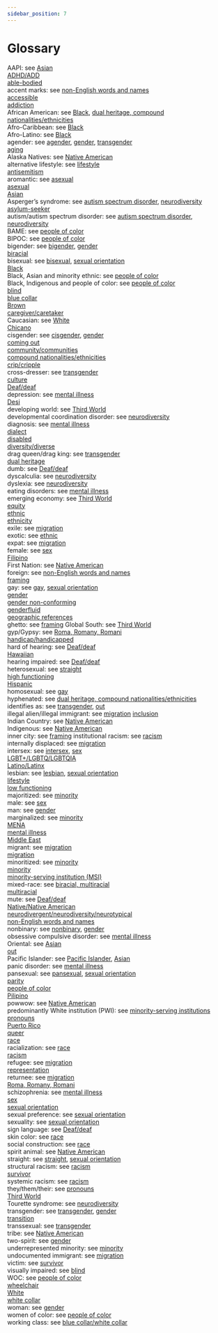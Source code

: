 ```yaml
---
sidebar_position: 7
---
```



# Glossary

AAPI: see [Asian](https://symmetry-mag.github.io/style-guide/writing-about-culture-ethnicity-and-race#asian)  
[ADHD/ADD](https://symmetry-mag.github.io/style-guide/writing-about-aging-and-disability#adhd)  
[able-bodied](https://symmetry-mag.github.io/style-guide/writing-about-aging-and-disability#able-bodied)  
accent marks: see [non-English words and names](https://symmetry-mag.github.io/style-guide/writing-about-culture-ethnicity-and-race/#non-english-words-and-names)  
[accessible](https://symmetry-mag.github.io/style-guide/writing-about-aging-and-disability#accessible)  
[addiction](https://symmetry-mag.github.io/style-guide/writing-about-aging-and-disability#addiction)  
African American: see [Black](https://symmetry-mag.github.io/style-guide/writing-about-culture-ethnicity-and-race/#black), [dual heritage, compound nationalities/ethnicities](https://symmetry-mag.github.io/style-guide/writing-about-culture-ethnicity-and-race/#dual-heritage-compound-nationalitiesethnicities)  
Afro-Caribbean: see [Black](https://symmetry-mag.github.io/style-guide/writing-about-culture-ethnicity-and-race/#black)  
Afro-Latino: see [Black](https://symmetry-mag.github.io/style-guide/writing-about-culture-ethnicity-and-race/#black)  
agender: see [agender](https://symmetry-mag.github.io/style-guide/writing-about-gender-sex-and-sexual-orientation/#agender), [gender](https://symmetry-mag.github.io/style-guide/writing-about-gender-sex-and-sexual-orientation/#gender), [transgender](https://symmetry-mag.github.io/style-guide/writing-about-gender-sex-and-sexual-orientation/#transgender)  
[aging](https://symmetry-mag.github.io/style-guide/writing-about-aging-and-disability/#aging)  
Alaska Natives: see [Native American](https://symmetry-mag.github.io/style-guide/writing-about-culture-ethnicity-and-race#native-american)  
alternative lifestyle: see [lifestyle](https://symmetry-mag.github.io/style-guide/writing-about-gender-sex-and-sexual-orientation#lifestyle)  
[antisemitism](https://symmetry-mag.github.io/style-guide/writing-about-culture-ethnicity-and-race#antisemitism)  
aromantic: see [asexual](https://symmetry-mag.github.io/style-guide/writing-about-gender-sex-and-sexual-orientation#asexual)  
[asexual](https://symmetry-mag.github.io/style-guide/writing-about-gender-sex-and-sexual-orientation#asexual)  
[Asian](https://symmetry-mag.github.io/style-guide/writing-about-culture-ethnicity-and-race/#asian)  
Asperger’s syndrome: see [autism spectrum disorder](https://symmetry-mag.github.io/style-guide/writing-about-aging-and-disability/#autism-spectrum-disorder), [neurodiversity](https://symmetry-mag.github.io/style-guide/writing-about-aging-and-disability#neurodiversity)   
[asylum-seeker](https://symmetry-mag.github.io/style-guide/writing-about-culture-ethnicity-and-race/#migration)  
autism/autism spectrum disorder: see [autism spectrum disorder](https://symmetry-mag.github.io/style-guide/writing-about-aging-and-disability/#autism-spectrum-disorder), [neurodiversity](https://symmetry-mag.github.io/style-guide/writing-about-aging-and-disability#neurodiversity)   
BAME: see [people of color](https://symmetry-mag.github.io/style-guide/writing-about-culture-ethnicity-and-race/#people-of-color)  
BIPOC: see [people of color](https://symmetry-mag.github.io/style-guide/writing-about-culture-ethnicity-and-race/#people-of-color)  
bigender: see [bigender](https://symmetry-mag.github.io/style-guide/writing-about-gender-sex-and-sexual-orientation/#bigender), [gender](https://symmetry-mag.github.io/style-guide/writing-about-gender-sex-and-sexual-orientation/#gender)  
[biracial](https://symmetry-mag.github.io/style-guide/writing-about-culture-ethnicity-and-race#biracial-multiracial)  
bisexual: see [bisexual](https://symmetry-mag.github.io/style-guide/writing-about-gender-sex-and-sexual-orientation/#bisexual), [sexual orientation](https://symmetry-mag.github.io/style-guide/writing-about-gender-sex-and-sexual-orientation/#sexual-orientation)  
[Black](https://symmetry-mag.github.io/style-guide/writing-about-culture-ethnicity-and-race/#black)   
Black, Asian and minority ethnic: see [people of color](https://symmetry-mag.github.io/style-guide/writing-about-culture-ethnicity-and-race/#people-of-color)  
Black, Indigenous and people of color: see [people of color](https://symmetry-mag.github.io/style-guide/writing-about-culture-ethnicity-and-race/#people-of-color)  
[blind](https://symmetry-mag.github.io/style-guide/writing-about-aging-and-disability#blind)  
[blue collar](https://symmetry-mag.github.io/style-guide/writing-about-culture-ethnicity-and-race#blue-collarwhite-collar)  
[Brown](https://symmetry-mag.github.io/style-guide/writing-about-culture-ethnicity-and-race#brown)  
[caregiver/caretaker](https://symmetry-mag.github.io/style-guide/writing-about-aging-and-disability#caregiver)  
Caucasian: see [White](https://symmetry-mag.github.io/style-guide/writing-about-culture-ethnicity-and-race#white)  
[Chicano](https://symmetry-mag.github.io/style-guide/writing-about-culture-ethnicity-and-race#latinohispanicchicano)  
cisgender: see [cisgender](https://symmetry-mag.github.io/style-guide/writing-about-gender-sex-and-sexual-orientation/#cisgender), [gender](https://symmetry-mag.github.io/style-guide/writing-about-gender-sex-and-sexual-orientation/#gender)  
[coming out](https://symmetry-mag.github.io/style-guide/writing-about-gender-sex-and-sexual-orientation/#out-coming-out)  
[community/communities](https://symmetry-mag.github.io/style-guide/understanding-diversity-equity-and-inclusion#communities)  
[compound nationalities/ethnicities](https://symmetry-mag.github.io/style-guide/writing-about-culture-ethnicity-and-race/#dual-heritage-compound-nationalitiesethnicities)  
[crip/cripple](https://symmetry-mag.github.io/style-guide/writing-about-aging-and-disability#cripcripple)  
cross-dresser: see [transgender](https://symmetry-mag.github.io/style-guide/writing-about-gender-sex-and-sexual-orientation/#transgender)  
[culture](https://symmetry-mag.github.io/style-guide/writing-about-culture-ethnicity-and-race#culture)  
[Deaf/deaf](https://symmetry-mag.github.io/style-guide/writing-about-aging-and-disability#deafdeaf)  
depression: see [mental illness](https://symmetry-mag.github.io/style-guide/writing-about-aging-and-disability#mental-illness)  
[Desi](https://symmetry-mag.github.io/style-guide/writing-about-culture-ethnicity-and-race#desi)  
developing world: see [Third World](https://symmetry-mag.github.io/style-guide/writing-about-culture-ethnicity-and-race#third-world)  
developmental coordination disorder: see [neurodiversity](https://symmetry-mag.github.io/style-guide/writing-about-aging-and-disability#neurodiversity)  
diagnosis: see [mental illness](https://symmetry-mag.github.io/style-guide/writing-about-aging-and-disability#mental-illness)  
[dialect](https://symmetry-mag.github.io/style-guide/writing-about-culture-ethnicity-and-race#dialect)  
[disabled](https://symmetry-mag.github.io/style-guide/writing-about-aging-and-disability#disabled)   
[diversity/diverse](https://symmetry-mag.github.io/style-guide/understanding-diversity-equity-and-inclusion#diversitydiverse)  
drag queen/drag king: see [transgender](https://symmetry-mag.github.io/style-guide/writing-about-gender-sex-and-sexual-orientation/#transgender)  
[dual heritage](https://symmetry-mag.github.io/style-guide/writing-about-culture-ethnicity-and-race/#dual-heritage-compound-nationalitiesethnicities)  
dumb: see [Deaf/deaf](https://symmetry-mag.github.io/style-guide/writing-about-aging-and-disability#deafdeaf)  
dyscalculia: see [neurodiversity](https://symmetry-mag.github.io/style-guide/writing-about-aging-and-disability#neurodiversity)  
dyslexia: see [neurodiversity](https://symmetry-mag.github.io/style-guide/writing-about-aging-and-disability#neurodiversity)  
eating disorders: see [mental illness](https://symmetry-mag.github.io/style-guide/writing-about-aging-and-disability#mental-illness)  
emerging economy: see [Third World](https://symmetry-mag.github.io/style-guide/writing-about-culture-ethnicity-and-race#third-world)  
[equity](https://symmetry-mag.github.io/style-guide/understanding-diversity-equity-and-inclusion#equity)  
[ethnic](https://symmetry-mag.github.io/style-guide/writing-about-culture-ethnicity-and-race#ethnic)  
[ethnicity](https://symmetry-mag.github.io/style-guide/writing-about-culture-ethnicity-and-race#ethnicity)  
exile: see [migration](https://symmetry-mag.github.io/style-guide/writing-about-culture-ethnicity-and-race#migration)  
exotic: see [ethnic](https://symmetry-mag.github.io/style-guide/writing-about-culture-ethnicity-and-race#ethnic)  
expat: see [migration](https://symmetry-mag.github.io/style-guide/writing-about-culture-ethnicity-and-race#migration)  
female: see [sex](https://symmetry-mag.github.io/style-guide/writing-about-gender-sex-and-sexual-orientation/#sex)  
[Filipino](https://symmetry-mag.github.io/style-guide/writing-about-culture-ethnicity-and-race#filipinopilipino)  
First Nation: see [Native American](https://symmetry-mag.github.io/style-guide/writing-about-culture-ethnicity-and-race#native-american)  
foreign: see [non-English words and names](https://symmetry-mag.github.io/style-guide/writing-about-culture-ethnicity-and-race#non-english-words-and-names)  
[framing](https://symmetry-mag.github.io/style-guide/some-principles-of-writing-about-people-with-dignity#framing)  
gay: see [gay](https://symmetry-mag.github.io/style-guide/writing-about-gender-sex-and-sexual-orientation/#gay), [sexual orientation](https://symmetry-mag.github.io/style-guide/writing-about-gender-sex-and-sexual-orientation/#sexual-orientation)  
[gender](https://symmetry-mag.github.io/style-guide/writing-about-gender-sex-and-sexual-orientation/#gender)  
[gender non-conforming](https://symmetry-mag.github.io/style-guide/writing-about-gender-sex-and-sexual-orientation/#gender-non-conforming)  
[genderfluid](https://symmetry-mag.github.io/style-guide/writing-about-gender-sex-and-sexual-orientation/#genderfluid)  
[geographic references](https://symmetry-mag.github.io/style-guide/writing-about-culture-ethnicity-and-race#geographic-references)  
ghetto: see [framing](https://symmetry-mag.github.io/style-guide/some-principles-of-writing-about-people-with-dignity/#framing)
Global South: see [Third World](https://symmetry-mag.github.io/style-guide/writing-about-culture-ethnicity-and-race#third-world)  
gyp/Gypsy: see [Roma, Romany, Romani](https://symmetry-mag.github.io/style-guide/writing-about-culture-ethnicity-and-race#roma-romany-romani)  
[handicap/handicapped](https://symmetry-mag.github.io/style-guide/writing-about-aging-and-disability#handicaphandicapped)  
hard of hearing: see [Deaf/deaf](https://symmetry-mag.github.io/style-guide/writing-about-aging-and-disability#deafdeaf)  
[Hawaiian](https://symmetry-mag.github.io/style-guide/writing-about-culture-ethnicity-and-race#hawaiian)  
hearing impaired: see [Deaf/deaf](https://symmetry-mag.github.io/style-guide/writing-about-aging-and-disability#deafdeaf)  
heterosexual: see [straight](https://symmetry-mag.github.io/style-guide/writing-about-gender-sex-and-sexual-orientation/#straight)  
[high functioning](https://symmetry-mag.github.io/style-guide/writing-about-aging-and-disability#high-functioninglow-functioning)  
[Hispanic](https://symmetry-mag.github.io/style-guide/writing-about-culture-ethnicity-and-race#latinohispanicchicano)  
homosexual: see [gay](https://symmetry-mag.github.io/style-guide/writing-about-gender-sex-and-sexual-orientation/#gay)  
hyphenated: see [dual heritage, compound nationalities/ethnicities](https://symmetry-mag.github.io/style-guide/writing-about-culture-ethnicity-and-race#dual-heritage-compound-nationalitiesethnicities)  
identifies as: see [transgender](https://symmetry-mag.github.io/style-guide/writing-about-gender-sex-and-sexual-orientation/#transgender), [out](https://symmetry-mag.github.io/style-guide/writing-about-gender-sex-and-sexual-orientation/#out-coming-out)  
illegal alien/illegal immigrant: see [migration](https://symmetry-mag.github.io/style-guide/writing-about-culture-ethnicity-and-race#migration)
[inclusion](https://symmetry-mag.github.io/style-guide/understanding-diversity-equity-and-inclusion/#inclusion)  
Indian Country: see [Native American](https://symmetry-mag.github.io/style-guide/writing-about-culture-ethnicity-and-race#native-american)  
Indigenous: see [Native American](https://symmetry-mag.github.io/style-guide/writing-about-culture-ethnicity-and-race#native-american)  
inner city: see [framing](https://symmetry-mag.github.io/style-guide/some-principles-of-writing-about-people-with-dignity/#framing)
institutional racism: see [racism](https://symmetry-mag.github.io/style-guide/writing-about-culture-ethnicity-and-race#racism)  
internally displaced: see [migration](https://symmetry-mag.github.io/style-guide/writing-about-culture-ethnicity-and-race#migration)  
intersex: see [intersex](https://symmetry-mag.github.io/style-guide/writing-about-gender-sex-and-sexual-orientation/#intersex), [sex](https://symmetry-mag.github.io/style-guide/writing-about-gender-sex-and-sexual-orientation/#sex)  
[LGBT+/LGBTQ/LGBTQIA](https://symmetry-mag.github.io/style-guide/writing-about-gender-sex-and-sexual-orientation/#lgbt)  
[Latino/Latinx](https://symmetry-mag.github.io/style-guide/writing-about-culture-ethnicity-and-race#latinohispanicchicano)  
lesbian: see [lesbian](https://symmetry-mag.github.io/style-guide/writing-about-gender-sex-and-sexual-orientation/#lesbian), [sexual orientation](https://symmetry-mag.github.io/style-guide/writing-about-gender-sex-and-sexual-orientation/#sexual-orientation)  
[lifestyle](https://symmetry-mag.github.io/style-guide/writing-about-gender-sex-and-sexual-orientation/#lifestyle)  
[low functioning](https://symmetry-mag.github.io/style-guide/writing-about-aging-and-disability#high-functioninglow-functioning)  
majoritized: see [minority](https://symmetry-mag.github.io/style-guide/understanding-diversity-equity-and-inclusion/#minority)  
male: see [sex](https://symmetry-mag.github.io/style-guide/writing-about-gender-sex-and-sexual-orientation/#sex)  
man: see [gender](https://symmetry-mag.github.io/style-guide/writing-about-gender-sex-and-sexual-orientation/#gender)  
marginalized: see [minority](https://symmetry-mag.github.io/style-guide/understanding-diversity-equity-and-inclusion/#minority)  
[MENA](https://symmetry-mag.github.io/style-guide/writing-about-culture-ethnicity-and-race#middle-eastmena)  
[mental illness](https://symmetry-mag.github.io/style-guide/writing-about-aging-and-disability#mental-illness)  
[Middle East](https://symmetry-mag.github.io/style-guide/writing-about-culture-ethnicity-and-race#middle-eastmena)  
migrant: see [migration](https://symmetry-mag.github.io/style-guide/writing-about-culture-ethnicity-and-race#migration)  
[migration](https://symmetry-mag.github.io/style-guide/writing-about-culture-ethnicity-and-race#migration)  
minoritized: see [minority](https://symmetry-mag.github.io/style-guide/understanding-diversity-equity-and-inclusion/#minority)  
[minority](https://symmetry-mag.github.io/style-guide/understanding-diversity-equity-and-inclusion/#minority)  
[minority-serving institution (MSI)](https://symmetry-mag.github.io/style-guide/writing-about-culture-ethnicity-and-race#minority-serving-institutions)  
mixed-race: see [biracial, multiracial](https://symmetry-mag.github.io/style-guide/writing-about-culture-ethnicity-and-race#biracial-multiracial)  
[multiracial](https://symmetry-mag.github.io/style-guide/writing-about-culture-ethnicity-and-race#biracial-multiracial)  
mute: see [Deaf/deaf](https://symmetry-mag.github.io/style-guide/writing-about-aging-and-disability#deafdeaf)  
[Native/Native American](https://symmetry-mag.github.io/style-guide/writing-about-culture-ethnicity-and-race#native-american)  
[neurodivergent/neurodiversity/neurotypical](https://symmetry-mag.github.io/style-guide/writing-about-aging-and-disability#neurodiversity)  
[non-English words and names](https://symmetry-mag.github.io/style-guide/writing-about-culture-ethnicity-and-race#non-english-words-and-names)  
nonbinary: see [nonbinary](https://symmetry-mag.github.io/style-guide/writing-about-gender-sex-and-sexual-orientation/#nonbinary), [gender](https://symmetry-mag.github.io/style-guide/writing-about-gender-sex-and-sexual-orientation/#gender)  
obsessive compulsive disorder: see [mental illness](https://symmetry-mag.github.io/style-guide/writing-about-aging-and-disability#mental-illness)  
Oriental: see [Asian](https://symmetry-mag.github.io/style-guide/writing-about-culture-ethnicity-and-race#asian)  
[out](https://symmetry-mag.github.io/style-guide/writing-about-gender-sex-and-sexual-orientation/#out-coming-out)  
Pacific Islander: see [Pacific Islander](https://symmetry-mag.github.io/style-guide/writing-about-culture-ethnicity-and-race#pacific-islander), [Asian](https://symmetry-mag.github.io/style-guide/writing-about-culture-ethnicity-and-race#asian)  
panic disorder: see [mental illness](https://symmetry-mag.github.io/style-guide/writing-about-aging-and-disability#mental-illness)  
pansexual: see [pansexual](https://symmetry-mag.github.io/style-guide/writing-about-gender-sex-and-sexual-orientation/#pansexual), [sexual orientation](https://symmetry-mag.github.io/style-guide/writing-about-gender-sex-and-sexual-orientation/#sexual-orientation)  
[parity](https://symmetry-mag.github.io/style-guide/some-principles-of-writing-about-people-with-dignity#parity)  
[people of color](https://symmetry-mag.github.io/style-guide/writing-about-culture-ethnicity-and-race#people-of-color)  
[Pilipino](https://symmetry-mag.github.io/style-guide/writing-about-culture-ethnicity-and-race#filipinopilipino)  
powwow: see [Native American](https://symmetry-mag.github.io/style-guide/writing-about-culture-ethnicity-and-race#native-american)  
predominantly White institution (PWI): see [minority-serving institutions](https://symmetry-mag.github.io/style-guide/writing-about-culture-ethnicity-and-race#minority-serving-institutions)  
[pronouns](https://symmetry-mag.github.io/style-guide/writing-about-gender-sex-and-sexual-orientation/#pronouns)  
[Puerto Rico](https://symmetry-mag.github.io/style-guide/writing-about-culture-ethnicity-and-race#puerto-rico)  
[queer](https://symmetry-mag.github.io/style-guide/writing-about-gender-sex-and-sexual-orientation/#queer)  
[race](https://symmetry-mag.github.io/style-guide/writing-about-culture-ethnicity-and-race#race)  
racialization: see [race](https://symmetry-mag.github.io/style-guide/writing-about-culture-ethnicity-and-race#race)  
[racism](https://symmetry-mag.github.io/style-guide/writing-about-culture-ethnicity-and-race#racism)  
refugee: see [migration](https://symmetry-mag.github.io/style-guide/writing-about-culture-ethnicity-and-race#migration)  
[representation](https://symmetry-mag.github.io/style-guide/some-principles-of-writing-about-people-with-dignity#representation)  
returnee: see [migration](https://symmetry-mag.github.io/style-guide/writing-about-culture-ethnicity-and-race#migration)  
[Roma, Romany, Romani](https://symmetry-mag.github.io/style-guide/writing-about-culture-ethnicity-and-race#roma-romany-romani)  
schizophrenia: see [mental illness](https://symmetry-mag.github.io/style-guide/writing-about-aging-and-disability#mental-illness)  
[sex](https://symmetry-mag.github.io/style-guide/writing-about-gender-sex-and-sexual-orientation/#sex)  
[sexual orientation](https://symmetry-mag.github.io/style-guide/writing-about-gender-sex-and-sexual-orientation/#sexual-orientation)  
sexual preference: see [sexual orientation](https://symmetry-mag.github.io/style-guide/writing-about-gender-sex-and-sexual-orientation/#sexual-orientation)  
sexuality: see [sexual orientation](https://symmetry-mag.github.io/style-guide/writing-about-gender-sex-and-sexual-orientation/#sexual-orientation)  
sign language: see [Deaf/deaf](https://symmetry-mag.github.io/style-guide/writing-about-aging-and-disability#deafdeaf)  
skin color: see [race](https://symmetry-mag.github.io/style-guide/writing-about-culture-ethnicity-and-race/#race)  
social construction: see [race](https://symmetry-mag.github.io/style-guide/writing-about-culture-ethnicity-and-race/#race)  
spirit animal: see [Native American](https://symmetry-mag.github.io/style-guide/writing-about-culture-ethnicity-and-race#native-american)  
straight: see [straight](https://symmetry-mag.github.io/style-guide/writing-about-gender-sex-and-sexual-orientation/#straight), [sexual orientation](https://symmetry-mag.github.io/style-guide/writing-about-gender-sex-and-sexual-orientation/#sexual-orientation)  
structural racism: see [racism](https://symmetry-mag.github.io/style-guide/writing-about-culture-ethnicity-and-race/#racism)  
[survivor](https://symmetry-mag.github.io/style-guide/writing-about-aging-and-disability#survivor)  
systemic racism: see [racism](https://symmetry-mag.github.io/style-guide/writing-about-culture-ethnicity-and-race/#racism)  
they/them/their: see [pronouns](https://symmetry-mag.github.io/style-guide/writing-about-gender-sex-and-sexual-orientation/#pronouns)  
[Third World](https://symmetry-mag.github.io/style-guide/writing-about-culture-ethnicity-and-race#third-world)  
Tourette syndrome: see [neurodiversity](https://symmetry-mag.github.io/style-guide/writing-about-aging-and-disability#neurodiversity)  
transgender: see [transgender](https://symmetry-mag.github.io/style-guide/writing-about-gender-sex-and-sexual-orientation/#transgender), [gender](https://symmetry-mag.github.io/style-guide/writing-about-gender-sex-and-sexual-orientation/#gender)    
[transition](https://symmetry-mag.github.io/style-guide/writing-about-gender-sex-and-sexual-orientation/#transition)  
transsexual: see [transgender](https://symmetry-mag.github.io/style-guide/writing-about-gender-sex-and-sexual-orientation/#transgender)  
tribe: see [Native American](https://symmetry-mag.github.io/style-guide/writing-about-culture-ethnicity-and-race#native-american)  
two-spirit: see [gender](https://symmetry-mag.github.io/style-guide/writing-about-gender-sex-and-sexual-orientation/#gender)  
underrepresented minority: see [minority](https://symmetry-mag.github.io/style-guide/understanding-diversity-equity-and-inclusion/#minority)  
undocumented immigrant: see [migration](https://symmetry-mag.github.io/style-guide/writing-about-culture-ethnicity-and-race/#migration)  
victim: see [survivor](https://symmetry-mag.github.io/style-guide/writing-about-aging-and-disability#survivor)  
visually impaired: see [blind](https://symmetry-mag.github.io/style-guide/writing-about-aging-and-disability#blind)  
WOC: see [people of color](https://symmetry-mag.github.io/style-guide/writing-about-culture-ethnicity-and-race/#people-of-color)  
[wheelchair](https://symmetry-mag.github.io/style-guide/writing-about-aging-and-disability#wheelchair)  
[White](https://symmetry-mag.github.io/style-guide/writing-about-culture-ethnicity-and-race/#white)  
[white collar](https://symmetry-mag.github.io/style-guide/writing-about-culture-ethnicity-and-race#blue-collarwhite-collar)  
woman: see [gender](https://symmetry-mag.github.io/style-guide/writing-about-gender-sex-and-sexual-orientation/#gender)  
women of color: see [people of color](https://symmetry-mag.github.io/style-guide/writing-about-culture-ethnicity-and-race/#people-of-color)  
working class: see [blue collar/white collar](https://symmetry-mag.github.io/style-guide/writing-about-culture-ethnicity-and-race#blue-collarwhite-collar)
